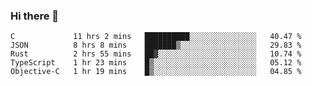 ### Hi there 👋

<!--
**WShiBin/WShiBin** is a ✨ _special_ ✨ repository because its `README.md` (this file) appears on your GitHub profile.

Here are some ideas to get you started:

- 🔭 I’m currently working on ...
- 🌱 I’m currently learning ...
- 👯 I’m looking to collaborate on ...
- 🤔 I’m looking for help with ...
- 💬 Ask me about ...
- 📫 How to reach me: ...
- 😄 Pronouns: ...
- ⚡ Fun fact: ...
-->

<!--START_SECTION:waka-->
```text
C             11 hrs 2 mins   ██████████░░░░░░░░░░░░░░░   40.47 % 
JSON          8 hrs 8 mins    ███████▒░░░░░░░░░░░░░░░░░   29.83 % 
Rust          2 hrs 55 mins   ██▓░░░░░░░░░░░░░░░░░░░░░░   10.74 % 
TypeScript    1 hr 23 mins    █▒░░░░░░░░░░░░░░░░░░░░░░░   05.12 % 
Objective-C   1 hr 19 mins    █▒░░░░░░░░░░░░░░░░░░░░░░░   04.85 % 
```
<!--END_SECTION:waka-->
